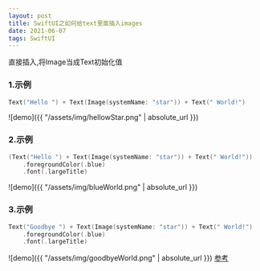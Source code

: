 ```yaml
---
layout: post
title: SwiftUI之如何给text里面插入images
date: 2021-06-07
tags: SwiftUI
---
```


直接插入,将Image当成Text初始化值
### 1.示例
```swift
Text("Hello ") + Text(Image(systemName: "star")) + Text(" World!")
```
![demo]({{ "/assets/img/hellowStar.png" | absolute_url }})
### 2.示例
```swift
(Text("Hello ") + Text(Image(systemName: "star")) + Text(" World!"))
    .foregroundColor(.blue)
    .font(.largeTitle)
```
![demo]({{ "/assets/img/blueWorld.png" | absolute_url }})
### 3.示例
```swift
Text("Goodbye ") + Text(Image(systemName: "star")) + Text(" World!")
    .foregroundColor(.blue)
    .font(.largeTitle)
```
![demo]({{ "/assets/img/goodbyeWorld.png" | absolute_url }})
[参考](https://www.hackingwithswift.com/quick-start/swiftui/how-to-insert-images-into-text)
